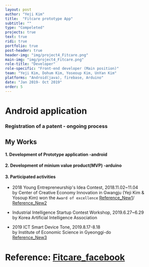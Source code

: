 ```yaml
---
layout: post
author: "Yeji Kim"
title:  "Fitcare prototype App"
subtitle: ""
type: "Compeleted"
projects: true
text: true
ridi: true
portfolio: true
post-header: true
header-img: "img/project4_Fitcare.png"
main-img: "img/project4_Fitcare.png"
role-title: "Developer"
role-specific: "Front-end developer (Main position)"
team: "Yeji Kim, Dohum Kim, Yoseoup Kim, UnYan Kim"
platforms: "Android(java), firebase, Arduino"
date: "Jan 2019- Oct 2019"
order: 5
---
```



# Android application 
### Registration of a patent - ongoing process
## My Works 

#### 1. Development of  Prototype application -android
#### 2. Development of minium value product(MVP) -arduino
#### 3. Participated activities 

- 2018 Young Entrepreneurship's Idea Contest, 2018.11.02~11.04 <br/>
  by Center of Creative Economy Innovation in Gwangju 
(Yeji Kim & Yosoup Kim) won the `Award of excellence` 
[Reference_New1](http://www.expo7.kr/news/articleView.html?idxno=3044)/
[Reference_New2](http://www.gjdream.com/v2/news/view.html?news_type=203&code_M=2&mode=view&uid=491508)

- Industrial Intelligence Startup Contest Workshop, 2019.6.27~6.29 <br/>
  by Korea Artificial Intelligence Association <br/>

- 2019 ICT Smart Device Tone, 2019.8.17-8.18 <br/>
  by Institute of Economic Science in Gyeonggi-do <br/>
[Reference_New3](http://www.asiatoday.co.kr/view.php?key=20190819010009660)

# Reference: [Fitcare_facebook](https://www.facebook.com/fitcare.kr/)
